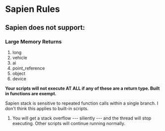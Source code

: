 # Sapien Rules
## Sapien does not support:
### Large Memory Returns
1. long
2. vehicle
3. ai
4. point_reference
5. object
6. device

**Your scripts will not execute AT ALL if any of these are a return type. Built in functions are exempt.**

Sapien stack is sensitive to repeated function calls within a single branch. I don't think this applies to built-in scripts.
1. You will get a stack overflow --- siliently --- and the thread will stop executing. Other scripts will continue running normally.
